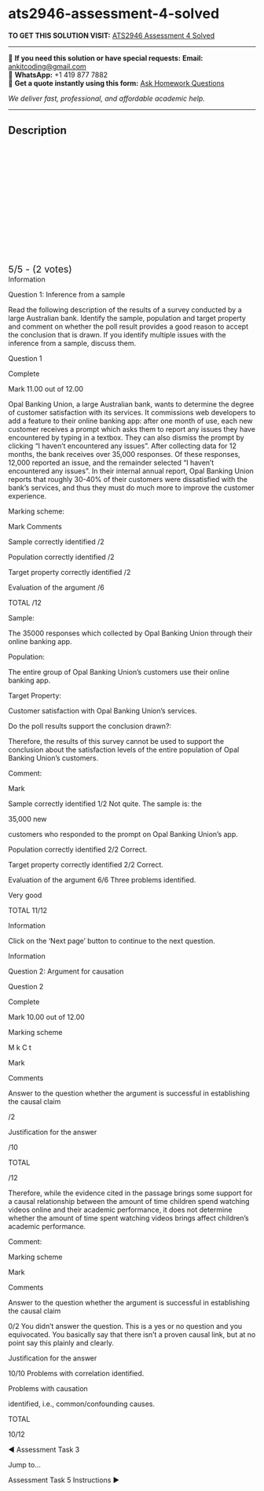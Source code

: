 # ats2946-assessment-4-solved
**TO GET THIS SOLUTION VISIT:** [ATS2946 Assessment 4 Solved](https://www.ankitcodinghub.com/product/ats2946-state-4/)


---

📩 **If you need this solution or have special requests:** **Email:** ankitcoding@gmail.com  
📱 **WhatsApp:** +1 419 877 7882  
📄 **Get a quote instantly using this form:** [Ask Homework Questions](https://www.ankitcodinghub.com/services/ask-homework-questions/)

*We deliver fast, professional, and affordable academic help.*

---

<h2>Description</h2>



<div class="kk-star-ratings kksr-auto kksr-align-center kksr-valign-top" data-payload="{&quot;align&quot;:&quot;center&quot;,&quot;id&quot;:&quot;120354&quot;,&quot;slug&quot;:&quot;default&quot;,&quot;valign&quot;:&quot;top&quot;,&quot;ignore&quot;:&quot;&quot;,&quot;reference&quot;:&quot;auto&quot;,&quot;class&quot;:&quot;&quot;,&quot;count&quot;:&quot;2&quot;,&quot;legendonly&quot;:&quot;&quot;,&quot;readonly&quot;:&quot;&quot;,&quot;score&quot;:&quot;5&quot;,&quot;starsonly&quot;:&quot;&quot;,&quot;best&quot;:&quot;5&quot;,&quot;gap&quot;:&quot;4&quot;,&quot;greet&quot;:&quot;Rate this product&quot;,&quot;legend&quot;:&quot;5\/5 - (2 votes)&quot;,&quot;size&quot;:&quot;24&quot;,&quot;title&quot;:&quot;ATS2946 Assessment 4 Solved&quot;,&quot;width&quot;:&quot;138&quot;,&quot;_legend&quot;:&quot;{score}\/{best} - ({count} {votes})&quot;,&quot;font_factor&quot;:&quot;1.25&quot;}">

<div class="kksr-stars">

<div class="kksr-stars-inactive">
            <div class="kksr-star" data-star="1" style="padding-right: 4px">


<div class="kksr-icon" style="width: 24px; height: 24px;"></div>
        </div>
            <div class="kksr-star" data-star="2" style="padding-right: 4px">


<div class="kksr-icon" style="width: 24px; height: 24px;"></div>
        </div>
            <div class="kksr-star" data-star="3" style="padding-right: 4px">


<div class="kksr-icon" style="width: 24px; height: 24px;"></div>
        </div>
            <div class="kksr-star" data-star="4" style="padding-right: 4px">


<div class="kksr-icon" style="width: 24px; height: 24px;"></div>
        </div>
            <div class="kksr-star" data-star="5" style="padding-right: 4px">


<div class="kksr-icon" style="width: 24px; height: 24px;"></div>
        </div>
    </div>

<div class="kksr-stars-active" style="width: 138px;">
            <div class="kksr-star" style="padding-right: 4px">


<div class="kksr-icon" style="width: 24px; height: 24px;"></div>
        </div>
            <div class="kksr-star" style="padding-right: 4px">


<div class="kksr-icon" style="width: 24px; height: 24px;"></div>
        </div>
            <div class="kksr-star" style="padding-right: 4px">


<div class="kksr-icon" style="width: 24px; height: 24px;"></div>
        </div>
            <div class="kksr-star" style="padding-right: 4px">


<div class="kksr-icon" style="width: 24px; height: 24px;"></div>
        </div>
            <div class="kksr-star" style="padding-right: 4px">


<div class="kksr-icon" style="width: 24px; height: 24px;"></div>
        </div>
    </div>
</div>


<div class="kksr-legend" style="font-size: 19.2px;">
            5/5 - (2 votes)    </div>
    </div>
Information

Question 1: Inference from a sample

Read the following description of the results of a survey conducted by a large Australian bank. Identify the sample, population and target property and comment on whether the poll result provides a good reason to accept the conclusion that is drawn. If you identify multiple issues with the inference from a sample, discuss them.

Question 1

Complete

Mark 11.00 out of 12.00

Opal Banking Union, a large Australian bank, wants to determine the degree of customer satisfaction with its services. It commissions web developers to add a feature to their online banking app: after one month of use, each new customer receives a prompt which asks them to report any issues they have encountered by typing in a textbox. They can also dismiss the prompt by clicking “I haven’t encountered any issues”. After collecting data for 12 months, the bank receives over 35,000 responses. Of these responses, 12,000 reported an issue, and the remainder selected “I haven’t encountered any issues”. In their internal annual report, Opal Banking Union reports that roughly 30-40% of their customers were dissatisfied with the bank’s services, and thus they must do much more to improve the customer experience.

Marking scheme:

Mark Comments

Sample correctly identified /2

Population correctly identified /2

Target property correctly identified /2

Evaluation of the argument /6

TOTAL /12

Sample:

The 35000 responses which collected by Opal Banking Union through their online banking app.

Population:

The entire group of Opal Banking Union’s customers use their online banking app.

Target Property:

Customer satisfaction with Opal Banking Union’s services.

Do the poll results support the conclusion drawn?:

Therefore, the results of this survey cannot be used to support the conclusion about the satisfaction levels of the entire population of Opal Banking Union’s customers.

Comment:

Mark

Sample correctly identified 1/2 Not quite. The sample is: the

35,000 new

customers who responded to the prompt on Opal Banking Union’s app.

Population correctly identified 2/2 Correct.

Target property correctly identified 2/2 Correct.

Evaluation of the argument 6/6 Three problems identified.

Very good

TOTAL 11/12

Information

Click on the ‘Next page’ button to continue to the next question.

Information

Question 2: Argument for causation

Question 2

Complete

Mark 10.00 out of 12.00

Marking scheme

M k C t

Mark

Comments

Answer to the question whether the argument is successful in establishing the causal claim

/2

Justification for the answer

/10

TOTAL

/12

Therefore, while the evidence cited in the passage brings some support for a causal relationship between the amount of time children spend watching videos online and their academic performance, it does not determine whether the amount of time spent watching videos brings affect children’s academic performance.

Comment:

Marking scheme

Mark

Comments

Answer to the question whether the argument is successful in establishing the causal claim

0/2 You didn’t answer the question. This is a yes or no question and you equivocated. You basically say that there isn’t a proven causal link, but at no point say this plainly and clearly.

Justification for the answer

10/10 Problems with correlation identified.

Problems with causation

identified, i.e., common/confounding causes.

TOTAL

10/12

◄ Assessment Task 3

Jump to…

Assessment Task 5 Instructions ►
